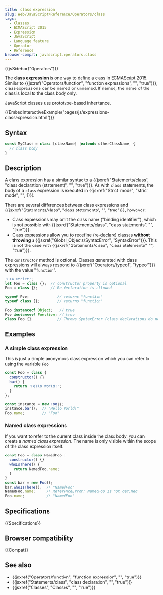 ```yaml
---
title: class expression
slug: Web/JavaScript/Reference/Operators/class
tags:
  - Classes
  - ECMAScript 2015
  - Expression
  - JavaScript
  - Language feature
  - Operator
  - Reference
browser-compat: javascript.operators.class
---
```

{{jsSidebar("Operators")}}

The **class expression** is one way to define a class in ECMAScript 2015.
Similar to
{{jsxref("Operators/function", "function
    expressions", "", "true")}},
class expressions can be named or unnamed. If named, the name of the class is
local to the class body only.

JavaScript classes use prototype-based inheritance.

{{EmbedInteractiveExample("pages/js/expressions-classexpression.html")}}

## Syntax

```js
const MyClass = class [className] [extends otherClassName] {
  // class body
}
```

## Description

A class expression has a similar syntax to a
{{jsxref("Statements/class", "class
  declaration (statement)", "", "true")}}.
As with `class` statements, the body of a `class` expression is executed in
{{jsxref("Strict_mode", "strict mode",
  "", 1)}}.

There are several differences between class expressions and
{{jsxref("Statements/class", "class statements", "", "true")}},
however:

- Class expressions may omit the class name ("binding identifier"), which is not
  possible with
  {{jsxref("Statements/class", "class statements", "", "true")}}.
- Class expressions allow you to redefine (re-declare) classes **without
  throwing** a
  {{jsxref("Global_Objects/SyntaxError", "SyntaxError")}}. This
  is not the case with
  {{jsxref("Statements/class", "class statements", "", "true")}}.

The `constructor` method is optional. Classes generated with class expressions
will always respond to {{jsxref("Operators/typeof", "typeof")}} with
the value "`function`".

```js
'use strict';
let Foo = class {};  // constructor property is optional
Foo = class {};      // Re-declaration is allowed

typeof Foo;             // returns "function"
typeof class {};        // returns "function"

Foo instanceof Object;   // true
Foo instanceof Function; // true
class Foo {}            // Throws SyntaxError (class declarations do not allow re-declaration)
```

## Examples

### A simple class expression

This is just a simple anonymous class expression which you can refer to using
the variable `Foo`.

```js
const Foo = class {
  constructor() {}
  bar() {
    return 'Hello World!';
  }
};

const instance = new Foo();
instance.bar();  // "Hello World!"
Foo.name;        // "Foo"
```

### Named class expressions

If you want to refer to the current class inside the class body, you can create
a _named class expression_. The name is only visible within the scope of the
class expression itself.

```js
const Foo = class NamedFoo {
  constructor() {}
  whoIsThere() {
    return NamedFoo.name;
  }
}
const bar = new Foo();
bar.whoIsThere();  // "NamedFoo"
NamedFoo.name;     // ReferenceError: NamedFoo is not defined
Foo.name;          // "NamedFoo"
```

## Specifications

{{Specifications}}

## Browser compatibility

{{Compat}}

## See also

- {{jsxref("Operators/function", "function expression", "", "true")}}
- {{jsxref("Statements/class", "class declaration", "", "true")}}
- {{jsxref("Classes", "Classes", "", "true")}}
